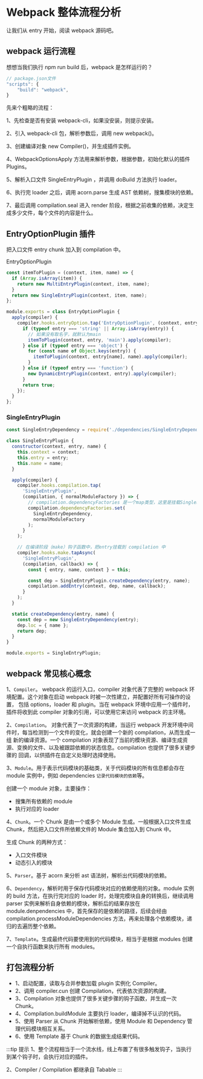 # Webpack 整体流程分析

让我们从 entry 开始，阅读 webpack 源码吧。

## webpack 运行流程

想想当我们执行 npm run build 后，webpack 是怎样运行的？

```js
// package.json文件
"scripts": {
    "build": "webpack",
}
```

先来个粗略的流程：

1、先检查是否有安装 webpack-cli，如果没安装，则提示安装。

2、引入 webpack-cli 包，解析参数后，调用 new webpack()。

3、创建编译对象 new Compiler()，并生成插件实例。

4、WebpackOptionsApply 方法用来解析参数，根据参数，初始化默认的插件 Plugins。

5、解析入口文件 SingleEntryPlugin ，并调用 doBuild 方法执行 loader。

6、执行完 loader 之后，调用 acorn.parse 生成 AST 依赖树，搜集模块的依赖。

7、最后调用 compilation.seal 进入 render 阶段，根据之前收集的依赖，决定生成多少文件，每个文件的内容是什么。

## EntryOptionPlugin 插件

把入口文件 entry chunk 加入到 compilation 中。

EntryOptionPlugin

```js
const itemToPlugin = (context, item, name) => {
  if (Array.isArray(item)) {
    return new MultiEntryPlugin(context, item, name);
  }
  return new SingleEntryPlugin(context, item, name);
};

module.exports = class EntryOptionPlugin {
  apply(compiler) {
    compiler.hooks.entryOption.tap('EntryOptionPlugin', (context, entry) => {
      if (typeof entry === 'string' || Array.isArray(entry)) {
        // 如果没有取名字，就默认为main
        itemToPlugin(context, entry, 'main').apply(compiler);
      } else if (typeof entry === 'object') {
        for (const name of Object.keys(entry)) {
          itemToPlugin(context, entry[name], name).apply(compiler);
        }
      } else if (typeof entry === 'function') {
        new DynamicEntryPlugin(context, entry).apply(compiler);
      }
      return true;
    });
  }
};
```

### SingleEntryPlugin

```js
const SingleEntryDependency = require('./dependencies/SingleEntryDependency');

class SingleEntryPlugin {
  constructor(context, entry, name) {
    this.context = context;
    this.entry = entry;
    this.name = name;
  }

  apply(compiler) {
    compiler.hooks.compilation.tap(
      'SingleEntryPlugin',
      (compilation, { normalModuleFactory }) => {
        // compilation.dependencyFactories 是一个map类型，这里是挂载SingleEntryDependency
        compilation.dependencyFactories.set(
          SingleEntryDependency,
          normalModuleFactory
        );
      }
    );

    // 在编译阶段（make）钩子函数中，把entry挂载到 compilation 中
    compiler.hooks.make.tapAsync(
      'SingleEntryPlugin',
      (compilation, callback) => {
        const { entry, name, context } = this;

        const dep = SingleEntryPlugin.createDependency(entry, name);
        compilation.addEntry(context, dep, name, callback);
      }
    );
  }

  static createDependency(entry, name) {
    const dep = new SingleEntryDependency(entry);
    dep.loc = { name };
    return dep;
  }
}

module.exports = SingleEntryPlugin;
```

## webpack 常见核心概念

1、`Compiler`。 webpack 的运行入口，compiler 对象代表了完整的 webpack 环境配置。这个对象在启动 webpack 时被一次性建立，并配置好所有可操作的设置，
包括 options，loader 和 plugin。当在 webpack 环境中应用一个插件时，插件将收到此 compiler 对象的引用，可以使用它来访问 webpack 的主环境。

2、`Compilation`。 对象代表了一次资源的构建，当运行 webpack 开发环境中间件时，每当检测到一个文件的变化，就会创建一个新的 compilation，从而生成一组
新的编译资源。一个 compilation 对象表现了当前的模块资源、编译生成资源、变换的文件、以及被跟踪依赖的状态信息。compilation 也提供了很多关键步骤的
回调，以供插件在自定义处理时选择使用。

3、`Module`。用于表示代码模块的基础类，关于代码模块的所有信息都会存在 module 实例中，例如 dependencies `记录代码模块的依赖`等。

创建一个 module 对象，主要操作：

- 搜集所有依赖的 module
- 执行对应的 loader

4、`Chunk`。一个 Chunk 是由一个或多个 Module 生成。一般根据入口文件生成 Chunk，然后把入口文件所依赖文件的 Module 集合加入到 Chunk 中。

生成 Chunk 的两种方式：

- 入口文件模块
- 动态引入的模块

5、`Parser`。基于 acorn 来分析 ast 语法树，解析出代码模块的依赖。

6、`Dependency`，解析时用于保存代码模块对应的依赖使用的对象。module 实例的 build 方法，在执行完对应的 loader 时，处理完模块自身的转换后，继续调用 parser 实例来解析自身依赖的模块，解析后的结果存放在 module.denpendencies 中，首先保存的是依赖的路径，后续会经由 compilation.processModuleDependencies 方法，再来处理各个依赖模块，递归的去遍历整个依赖。

7、`Template`。生成最终代码要使用到的代码模块，相当于是根据 modules 创建一个自执行函数来执行所有 modules。

## 打包流程分析

- 1、启动配置，读取与合并参数加载 plugin 实例化 Compiler。
- 2、调用 compiler.cun 创建 Compilation，代表依次资源的构建。
- 3、Compilation 对象也提供了很多关键步骤的钩子函数，并生成一次 Chunk。
- 4、Compilation.buildModule 主要执行 loader，编译掉不认识的代码。
- 5、使用 Parser 从 Chunk 开始解析依赖，使用 Module 和 Dependency 管理代码模块相互关系。
- 6、使用 Template 基于 Chunk 的数据生成结果代码。

:::tip 提示
1、整个流程相当于一个流水线，线上布置了有很多触发钩子，当执行到某个钩子时，会执行对应的插件。

2、Compiler / Compilation 都继承自 Tabable
:::
